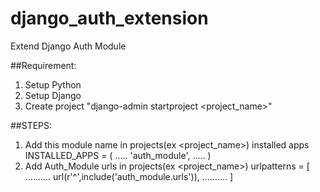 # django_auth_extension
Extend Django Auth Module 

##Requirement:
1. Setup Python
2. Setup Django
3. Create project "django-admin startproject <project_name>"

##STEPS:
1. Add this module name in projects(ex <project_name>) installed apps
INSTALLED_APPS = (
  .....
  'auth_module',
  .....
)
2. Add Auth_Module urls in projects(ex <project_name>)
urlpatterns = [
    ..........
    url(r'^',include('auth_module.urls')),
    ..........
]
